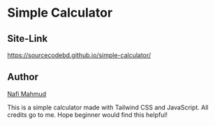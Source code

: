# Simple Calculator
## Site-Link
https://sourcecodebd.github.io/simple-calculator/

## Author 
[Nafi Mahmud][author]

[author]: https://sourcecodebd.github.io/nafi.com/
This is a simple calculator made with Tailwind CSS and JavaScript. All credits go to me. Hope beginner would find this helpful!
